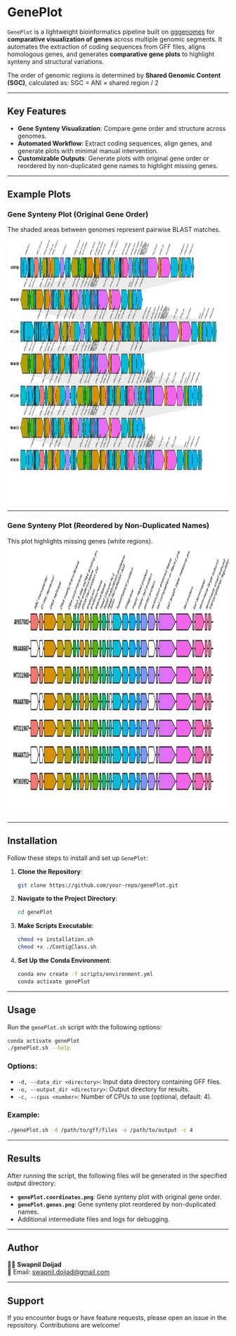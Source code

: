 # GenePlot

`GenePlot` is a lightweight bioinformatics pipeline built on [gggenomes](https://thackl.github.io/gggenomes/) for **comparative visualization of genes** across multiple genomic segments. It automates the extraction of coding sequences from GFF files, aligns homologous genes, and generates **comparative gene plots** to highlight synteny and structural variations. 

The order of genomic regions is determined by **Shared Genomic Content (SGC)**, calculated as: SGC = ANI × shared region / 2

---

## Key Features
- **Gene Synteny Visualization**: Compare gene order and structure across genomes.
- **Automated Workflow**: Extract coding sequences, align genes, and generate plots with minimal manual intervention.
- **Customizable Outputs**: Generate plots with original gene order or reordered by non-duplicated gene names to highlight missing genes.

---

## Example Plots

### Gene Synteny Plot (Original Gene Order)
The shaded areas between genomes represent pairwise BLAST matches.

<div align="center">
  <img src="test_results/genePlot.coordinates.png" alt="Gene Synteny Plot (Original Order)" width="700" height="600">
</div>

---

### Gene Synteny Plot (Reordered by Non-Duplicated Names)
This plot highlights missing genes (white regions).

<div align="center">
  <img src="test_results/genePlot.genes.png" alt="Gene Synteny Plot (Reordered)" width="700" height="600">
</div>

---

## Installation

Follow these steps to install and set up `GenePlot`:

1. **Clone the Repository**:
   ```bash
   git clone https://github.com/your-repo/genePlot.git
   ```

2. **Navigate to the Project Directory**:
   ```bash
   cd genePlot
   ```

3. **Make Scripts Executable**:
   ```bash
   chmod +x installation.sh
   chmod +x ./ContigClass.sh
   ```

4. **Set Up the Conda Environment**:
   ```bash
   conda env create -f scripts/environment.yml
   conda activate genePlot
   ```

---

## Usage

Run the `genePlot.sh` script with the following options:

```bash
conda activate genePlot
./genePlot.sh --help
```

### Options:
- `-d, --data_dir <directory>`: Input data directory containing GFF files.
- `-o, --output_dir <directory>`: Output directory for results.
- `-c, --cpus <number>`: Number of CPUs to use (optional, default: 4).

### Example:
```bash
./genePlot.sh -d /path/to/gff/files -o /path/to/output -c 4
```

---

## Results

After running the script, the following files will be generated in the specified output directory:

- **`genePlot.coordinates.png`**: Gene synteny plot with original gene order.
- **`genePlot.genes.png`**: Gene synteny plot reordered by non-duplicated names.
- Additional intermediate files and logs for debugging.

---

## Author

🧑‍💻 **Swapnil Doijad**  
📧 Email: [swapnil.doijad@gmail.com](mailto:swapnil.doijad@gmail.com)

---

## Support

If you encounter bugs or have feature requests, please open an issue in the repository. Contributions are welcome!